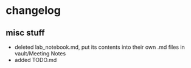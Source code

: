 
# changelog



## misc stuff

- deleted lab_notebook.md, put its contents into their own .md files in vault/Meeting Notes
- added TODO.md 